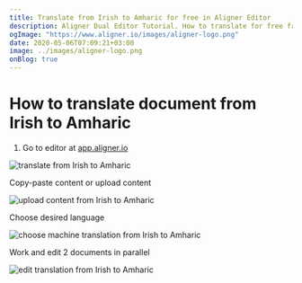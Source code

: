 ```yaml
---
title: Translate from Irish to Amharic for free in Aligner Editor
description: Aligner Dual Editor Tutorial. How to translate for free from Irish to Amharic. Aligner is multilingual document management platform. 
ogImage: "https://www.aligner.io/images/aligner-logo.png"
date: 2020-05-06T07:09:21+03:00
image: ../images/aligner-logo.png
onBlog: true
---
```


# How to translate document from Irish to Amharic

1. Go to editor at [app.aligner.io](https://app.aligner.io "Aligner App web page")

![translate from Irish to Amharic](../aligner-blank-editor.png "translate from Irish to Amharic")

Copy-paste content or upload content

![upload content from Irish to Amharic](../aligner-uploaded-document.png "upload content from Irish to Amharic")

Choose desired language

![choose machine translation from Irish to Amharic](../aligner-language-dropdown.png "choose machine translation from Irish to Amharic")

Work and edit 2 documents in parallel

![edit translation from Irish to Amharic](../aligner-double-sitded-editor.png "edit translation from Irish to Amharic")

